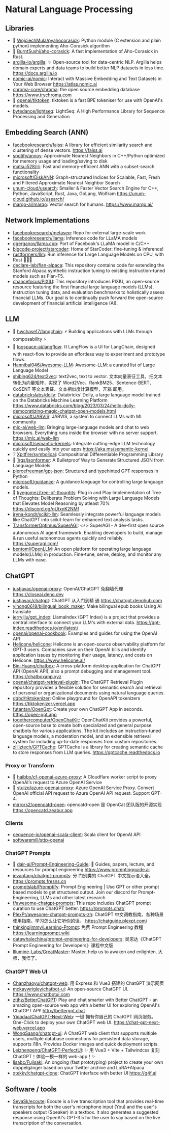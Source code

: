 # Natural Language Processing

## Libraries

- 🌟
  [WojciechMula/pyahocorasick](https://github.com/WojciechMula/pyahocorasick):
  Python module (C extension and plain python) implementing Aho-Corasick
  algorithm
- 🌟 [BurntSushi/aho-corasick](https://github.com/BurntSushi/aho-corasick): A
  fast implementation of Aho-Corasick in Rust.
- [argilla-io/argilla](https://github.com/argilla-io/argilla): ✨ Open-source
  tool for data-centric NLP. Argilla helps domain experts and data teams to
  build better NLP datasets in less time. <https://docs.argilla.io>
- [nomic-ai/nomic](https://github.com/nomic-ai/nomic): Interact with Massive
  Embedding and Text Datasets in Your Web Browser <https://atlas.nomic.ai>
- [chroma-core/chroma](https://github.com/chroma-core/chroma): the open source
  embedding database <https://www.trychroma.com>
- 🌟 [openai/tiktoken](https://github.com/openai/tiktoken): tiktoken is a fast
  BPE tokeniser for use with OpenAI's models.
- [bytedance/lightseq](https://github.com/bytedance/lightseq): LightSeq: A High
  Performance Library for Sequence Processing and Generation

## Embedding Search (ANN)

- [facebookresearch/faiss](https://github.com/facebookresearch/faiss): A library
  for efficient similarity search and clustering of dense vectors.
  <https://faiss.ai>
- [spotify/annoy](https://github.com/spotify/annoy): Approximate Nearest
  Neighbors in C++/Python optimized for memory usage and loading/saving to disk
- [matsui528/rii](https://github.com/matsui528/rii): Fast and memory-efficient
  ANN with a subset-search functionality
- [microsoft/DiskANN](https://github.com/microsoft/DiskANN): Graph-structured
  Indices for Scalable, Fast, Fresh and Filtered Approximate Nearest Neighbor
  Search
- [unum-cloud/usearch](https://github.com/unum-cloud/usearch): Smaller & Faster
  Vector Search Engine for C++, Python, JavaScript, Rust, Java, GoLang, Wolfram
  <https://unum-cloud.github.io/usearch/>
- [marqo-ai/marqo](https://github.com/marqo-ai/marqo): Vector search for humans.
  <https://www.marqo.ai/>

## Network Implementations

- [facebookresearch/metaseq](https://github.com/facebookresearch/metaseq): Repo
  for external large-scale work
- [facebookresearch/llama](https://github.com/facebookresearch/llama): Inference
  code for LLaMA models
- [ggerganov/llama.cpp](https://github.com/ggerganov/llama.cpp): Port of
  Facebook's LLaMA model in C/C++
- [bigcode-project/starcoder](https://github.com/bigcode-project/starcoder):
  Home of StarCoder: fine-tuning & inference!
- [rustformers/llm](https://github.com/rustformers/llm): Run inference for Large
  Language Models on CPU, with Rust 🦀🚀🦙
- [declare-lab/flan-alpaca](https://github.com/declare-lab/flan-alpaca): This
  repository contains code for extending the Stanford Alpaca synthetic
  instruction tuning to existing instruction-tuned models such as Flan-T5.
- [chancefocus/PIXIU](https://github.com/chancefocus/PIXIU): This repository
  introduces PIXIU, an open-source resource featuring the first financial large
  language models (LLMs), instruction tuning data, and evaluation benchmarks to
  holistically assess financial LLMs. Our goal is to continually push forward
  the open-source development of financial artificial intelligence (AI).

## LLM

- 🌟 [hwchase17/langchain](https://github.com/hwchase17/langchain): ⚡ Building
  applications with LLMs through composability ⚡
- 🌟 [logspace-ai/langflow](https://github.com/logspace-ai/langflow): ⛓️
  LangFlow is a UI for LangChain, designed with react-flow to provide an
  effortless way to experiment and prototype flows.
- [Hannibal046/Awesome-LLM](https://github.com/Hannibal046/Awesome-LLM):
  Awesome-LLM: a curated list of Large Language Model
- [shibing624/text2vec](https://github.com/shibing624/text2vec): text2vec, text
  to vector. 文本向量表征工具，把文本转化为向量矩阵，实现了
  Word2Vec、RankBM25、Sentence-BERT、CoSENT 等文本表征、文本相似度计算模型，开箱
  即用。
- [databrickslabs/dolly](https://github.com/databrickslabs/dolly): Databricks’
  Dolly, a large language model trained on the Databricks Machine Learning
  Platform
  <https://www.databricks.com/blog/2023/03/24/hello-dolly-democratizing-magic-chatgpt-open-models.html>
- [microsoft/JARVIS](https://github.com/microsoft/JARVIS): JARVIS, a system to
  connect LLMs with ML community
- [mlc-ai/web-llm](https://github.com/mlc-ai/web-llm): Bringing large-language
  models and chat to web browsers. Everything runs inside the browser with no
  server support. <https://mlc.ai/web-llm>
- [microsoft/semantic-kernels](https://github.com/microsoft/semantic-kernels):
  Integrate cutting-edge LLM technology quickly and easily into your apps
  <https://aka.ms/semantic-kernel>
- ❔ [Xpitfire/symbolicai](https://github.com/Xpitfire/symbolicai):
  Compositional Differentiable Programming Library
- 📝 [1rgs/jsonformer](https://github.com/1rgs/jsonformer): A Bulletproof Way to
  Generate Structured JSON from Language Models
- [piercefreeman/gpt-json](https://github.com/piercefreeman/gpt-json):
  Structured and typehinted GPT responses in Python
- [microsoft/guidance](https://github.com/microsoft/guidance): A guidance
  language for controlling large language models.
- 🌟 [kyegomez/tree-of-thoughts](https://github.com/kyegomez/tree-of-thoughts):
  Plug in and Play Implementation of Tree of Thoughts: Deliberate Problem
  Solving with Large Language Models that Elevates Model Reasoning by atleast
  70% <https://discord.gg/qUtxnK2NMf>
- [iryna-kondr/scikit-llm](https://github.com/iryna-kondr/scikit-llm):
  Seamlessly integrate powerful language models like ChatGPT into scikit-learn
  for enhanced text analysis tasks.
- [TransformerOptimus/SuperAGI](https://github.com/TransformerOptimus/SuperAGI):
  <⚡️> SuperAGI - A dev-first open source autonomous AI agent framework.
  Enabling developers to build, manage & run useful autonomous agents quickly
  and reliably. <https://superagi.com/>
- [bentoml/OpenLLM](https://github.com/bentoml/OpenLLM): An open platform for
  operating large language models(LLMs) in production. Fine-tune, serve, deploy,
  and monitor any LLMs with ease.

## ChatGPT

- [justjavac/openai-proxy](https://github.com/justjavac/openai-proxy):
  OpenAI/ChatGPT 免翻墙代理 <https://closeai.deno.dev>
- [justjavac/chatgpt](https://github.com/justjavac/chatgpt): ChatGPT 从入门到精
  通 <https://chatgpt.denohub.com>
- [yihong0618/bilingual_book_maker](https://github.com/yihong0618/bilingual_book_maker):
  Make bilingual epub books Using AI translate
- [jerryjliu/gpt_index](https://github.com/jerryjliu/gpt_index): LlamaIndex (GPT
  Index) is a project that provides a central interface to connect your LLM's
  with external data. <https://gpt-index.readthedocs.io/en/latest/>
- [openai/openai-cookbook](https://github.com/openai/openai-cookbook): Examples
  and guides for using the OpenAI API
- [Helicone/helicone](https://github.com/Helicone/helicone): Helicone is an
  open-source observability platform for GPT-3 users. Companies save on their
  OpenAI bills and identify application issues by monitoring their usage,
  latency, and costs on Helicone. <https://www.helicone.ai/>
- [Bin-Huang/chatbox](https://github.com/Bin-Huang/chatbox): A cross-platform
  desktop application for ChatGPT API (OpenAI API), also a prompt debugging and
  management tool. <https://chatboxapp.xyz>
- [openai/chatgpt-retrieval-plugin](https://github.com/openai/chatgpt-retrieval-plugin):
  The ChatGPT Retrieval Plugin repository provides a flexible solution for
  semantic search and retrieval of personal or organizational documents using
  natural language queries.
- [dqbd/tiktokenizer](https://github.com/dqbd/tiktokenizer): Online playground
  for OpenAPI tokenizers <https://tiktokenizer.vercel.app>
- [futantan/OpenGpt](https://github.com/futantan/OpenGpt): Create your own
  ChatGPT App in seconds. <https://open-gpt.app>
- [togethercomputer/OpenChatKit](https://github.com/togethercomputer/OpenChatKit):
  OpenChatKit provides a powerful, open-source base to create both specialized
  and general purpose chatbots for various applications. The kit includes an
  instruction-tuned language models, a moderation model, and an extensible
  retrieval system for including up-to-date responses from custom repositories.
- [zilliztech/GPTCache](https://github.com/zilliztech/GPTCache): GPTCache is a
  library for creating semantic cache to store responses from LLM queries.
  <https://gptcache.readthedocs.io>

### Proxy or Transform

- 🌟
  [haibbo/cf-openai-azure-proxy](https://github.com/haibbo/cf-openai-azure-proxy):
  A Cloudflare worker script to proxy OpenAI‘s request to Azure OpenAI Service
- 🌟 [stulzq/azure-openai-proxy](https://github.com/stulzq/azure-openai-proxy):
  Azure OpenAI Service Proxy. Convert OpenAI official API request to Azure
  OpenAI API request. Support GPT-4.
- [mirrors2/opencatd-open](https://github.com/mirrors2/opencatd-open):
  opencatd-open 是 OpenCat 团队版的开源实现 <https://opencatd.zeabur.app>

### Clients

- [cequence-io/openai-scala-client](https://github.com/cequence-io/openai-scala-client):
  Scala client for OpenAI API
- [softwaremill/sttp-openai](https://github.com/softwaremill/sttp-openai)

### ChatGPT Prompts

- 🌟
  [dair-ai/Prompt-Engineering-Guide](https://github.com/dair-ai/Prompt-Engineering-Guide):
  🐙 Guides, papers, lecture, and resources for prompt engineering
  <https://www.promptingguide.ai>
- [jevantang/chatgpt-prompts](https://github.com/jevantang/chatgpt-prompts): 分
  门别类的 ChatGPT 中文提示语大全。 <https://prompts.fresns.cn>
- [promptslab/Promptify](https://github.com/promptslab/Promptify): Prompt
  Engineering | Use GPT or other prompt based models to get structured output.
  Join our discord for Prompt-Engineering, LLMs and other latest research
- [f/awesome-chatgpt-prompts](https://github.com/f/awesome-chatgpt-prompts):
  This repo includes ChatGPT prompt curation to use ChatGPT better.
  <https://prompts.chat/>
- [PlexPt/awesome-chatgpt-prompts-zh](https://github.com/PlexPt/awesome-chatgpt-prompts-zh):
  ChatGPT 中文调教指南。各种场景使用指南。学习怎么让它听你的话。
  <https://chatguide.plexpt.com/>
- [thinkingjimmy/Learning-Prompt](https://github.com/thinkingjimmy/Learning-Prompt):
  免费 Prompt Engineering 教程 <https://learningprompt.wiki>
- [datawhalechina/prompt-engineering-for-developers](https://github.com/datawhalechina/prompt-engineering-for-developers):
  吴恩达《ChatGPT Prompt Engineering for Developers》课程中文版
- [Illumine-Labs/GreatMaster](https://github.com/Illumine-Labs/GreatMaster):
  Master, help us to awaken and enlighten. 大师，我悟了。

### ChatGPT Web UI

- [Chanzhaoyu/chatgpt-web](https://github.com/Chanzhaoyu/chatgpt-web): 用
  Express 和 Vue3 搭建的 ChatGPT 演示网页
- [mckaywrigley/chatbot-ui](https://github.com/mckaywrigley/chatbot-ui): An
  open-source ChatGPT UI. <https://www.chatbotui.com>
- [ztjhz/BetterChatGPT](https://github.com/ztjhz/BetterChatGPT): Play and chat
  smarter with Better ChatGPT - an amazing open-source web app with a better UI
  for exploring OpenAI's ChatGPT API! <http://bettergpt.chat>
- [Yidadaa/ChatGPT-Next-Web](https://github.com/Yidadaa/ChatGPT-Next-Web): 一键
  拥有你自己的 ChatGPT 网页服务。 One-Click to deploy your own ChatGPT web UI.
  <https://chat-gpt-next-web.vercel.app>
- [WongSaang/chatgpt-ui](https://github.com/WongSaang/chatgpt-ui): A ChatGPT web
  client that supports multiple users, multiple database connections for
  persistent data storage, supports i18n. Provides Docker images and quick
  deployment scripts.
- [Leizhenpeng/ChatGPT-PerfectUI](https://github.com/Leizhenpeng/ChatGPT-PerfectUI):
  ✨ 用 Vue3 + Vite + Tailwindcss 复刻 ChatGPT！体验一模一样的 web-app！✨
- [ljsabc/Fujisaki](https://github.com/ljsabc/Fujisaki): An ongoing (fast
  prototyping) project to create your own doppelgänger based on your Twitter
  archive and LoRA+Alpaca
- [xtekky/chatgpt-clone](https://github.com/xtekky/chatgpt-clone): ChatGPT
  interface with better UI <https://g4f.ai>

## Software / tools

- [SevaSk/ecoute](https://github.com/SevaSk/ecoute): Ecoute is a live
  transcription tool that provides real-time transcripts for both the user's
  microphone input (You) and the user's speakers output (Speaker) in a textbox.
  It also generates a suggested response using OpenAI's GPT-3.5 for the user to
  say based on the live transcription of the conversation.
